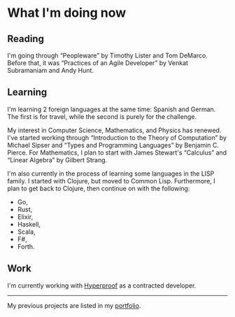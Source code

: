 # What I'm doing now

## Reading

I'm going through “Peopleware” by Timothy Lister and Tom DeMarco. Before that, it  was  “Practices of an Agile Developer” by Venkat Subramaniam and Andy Hunt.

## Learning

I'm learning 2 foreign languages at the same time: Spanish and German. The first is for travel, while the second is purely for the challenge.

My interest in Computer Science, Mathematics, and Physics has renewed. I've started working through “Introduction to the Theory of Computation” by Michael Sipser and “Types and Programming Languages” by Benjamin C. Pierce. For Mathematics, I plan to start with James Stewart's “Calculus” and “Linear Algebra” by Gilbert Strang.

I'm also currently in the process of learning some languages in the LISP family. I started with Clojure, but moved to Common Lisp. Furthermore, I plan to get back to Clojure, then continue on with the following:

* Go,
* Rust,
* Elixir,
* Haskell,
* Scala,
* F#,
* Forth.

## Work

I'm currently working with [Hyperproof](http://hyperproof.io) as a contracted developer.

---

My previous projects are listed in my [portfolio](/portfolio.html).
